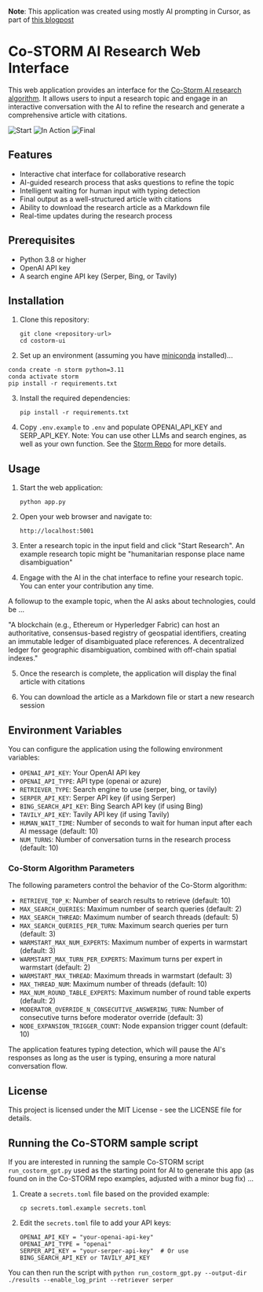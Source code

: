 **Note**: This application was created using mostly AI prompting in Cursor, as part of [this blogpost]()

# Co-STORM AI Research Web Interface

This web application provides an interface for the [Co-Storm AI research algorithm](https://storm.genie.stanford.edu/article/do-polls-predict-elections%3F-135449). It allows users to input a research topic and engage in an interactive conversation with the AI to refine the research and generate a comprehensive article with citations.

![Start](results/start.png)
![In Action](results/in-action.png)
![Final](results/final.png)

## Features

- Interactive chat interface for collaborative research
- AI-guided research process that asks questions to refine the topic
- Intelligent waiting for human input with typing detection
- Final output as a well-structured article with citations
- Ability to download the research article as a Markdown file
- Real-time updates during the research process

## Prerequisites

- Python 3.8 or higher
- OpenAI API key
- A search engine API key (Serper, Bing, or Tavily)

## Installation

1. Clone this repository:
   ```
   git clone <repository-url>
   cd costorm-ui
   ```

2. Set up an environment (assuming you have [miniconda](https://www.anaconda.com/docs/getting-started/miniconda/install) installed)...

```
conda create -n storm python=3.11
conda activate storm
pip install -r requirements.txt
```

3. Install the required dependencies:
   ```
   pip install -r requirements.txt
   ```

4. Copy `.env.example` to `.env` and populate OPENAI_API_KEY and SERP_API_KEY. Note: You can use other LLMs and search engines, as well as your own function. See the [Storm Repo](https://github.com/stanford-oval/storm/tree/main) for more details.


## Usage

1. Start the web application:
   ```
   python app.py
   ```

2. Open your web browser and navigate to:
   ```
   http://localhost:5001
   ```

3. Enter a research topic in the input field and click "Start Research". An example research topic might be "humanitarian response place name disambiguation"

4. Engage with the AI in the chat interface to refine your research topic. You can enter your contribution any time. 

A followup to the example topic, when the AI asks about technologies, could be ...

"A blockchain (e.g., Ethereum or Hyperledger Fabric) can host an authoritative, consensus-based registry of geospatial identifiers, creating an immutable ledger of disambiguated place references. A decentralized ledger for geographic disambiguation, combined with off-chain spatial indexes."

5. Once the research is complete, the application will display the final article with citations

6. You can download the article as a Markdown file or start a new research session

## Environment Variables

You can configure the application using the following environment variables:

- `OPENAI_API_KEY`: Your OpenAI API key
- `OPENAI_API_TYPE`: API type (openai or azure)
- `RETRIEVER_TYPE`: Search engine to use (serper, bing, or tavily)
- `SERPER_API_KEY`: Serper API key (if using Serper)
- `BING_SEARCH_API_KEY`: Bing Search API key (if using Bing)
- `TAVILY_API_KEY`: Tavily API key (if using Tavily)
- `HUMAN_WAIT_TIME`: Number of seconds to wait for human input after each AI message (default: 10)
- `NUM_TURNS`: Number of conversation turns in the research process (default: 10)

### Co-Storm Algorithm Parameters

The following parameters control the behavior of the Co-Storm algorithm:

- `RETRIEVE_TOP_K`: Number of search results to retrieve (default: 10)
- `MAX_SEARCH_QUERIES`: Maximum number of search queries (default: 2)
- `MAX_SEARCH_THREAD`: Maximum number of search threads (default: 5)
- `MAX_SEARCH_QUERIES_PER_TURN`: Maximum search queries per turn (default: 3)
- `WARMSTART_MAX_NUM_EXPERTS`: Maximum number of experts in warmstart (default: 3)
- `WARMSTART_MAX_TURN_PER_EXPERTS`: Maximum turns per expert in warmstart (default: 2)
- `WARMSTART_MAX_THREAD`: Maximum threads in warmstart (default: 3)
- `MAX_THREAD_NUM`: Maximum number of threads (default: 10)
- `MAX_NUM_ROUND_TABLE_EXPERTS`: Maximum number of round table experts (default: 2)
- `MODERATOR_OVERRIDE_N_CONSECUTIVE_ANSWERING_TURN`: Number of consecutive turns before moderator override (default: 3)
- `NODE_EXPANSION_TRIGGER_COUNT`: Node expansion trigger count (default: 10)

The application features typing detection, which will pause the AI's responses as long as the user is typing, ensuring a more natural conversation flow.

## License

This project is licensed under the MIT License - see the LICENSE file for details.

## Running the Co-STORM sample script

If you are interested in running the sample Co-STORM script `run_costorm_gpt.py` used as the starting point for AI to generate this app (as found on in the Co-STORM repo examples, adjusted with a minor bug fix) ...

1. Create a `secrets.toml` file based on the provided example:
   ```
   cp secrets.toml.example secrets.toml
   ```

2. Edit the `secrets.toml` file to add your API keys:
   ```
   OPENAI_API_KEY = "your-openai-api-key"
   OPENAI_API_TYPE = "openai"
   SERPER_API_KEY = "your-serper-api-key"  # Or use BING_SEARCH_API_KEY or TAVILY_API_KEY
   ```

You can then run the script with `python run_costorm_gpt.py --output-dir ./results --enable_log_print --retriever serper`

